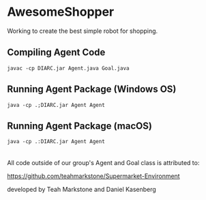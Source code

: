 # AwesomeShopper

Working to create the best simple robot for shopping.

## Compiling Agent Code
`javac -cp DIARC.jar Agent.java Goal.java`

## Running Agent Package (Windows OS)
`java -cp .;DIARC.jar Agent Agent `
  
## Running Agent Package (macOS)
`java -cp .:DIARC.jar Agent Agent `
<br/>
<br/>
<br/>
All code outside of our group's Agent and Goal class is attributed to:

https://github.com/teahmarkstone/Supermarket-Environment

developed by Teah Markstone and Daniel Kasenberg
